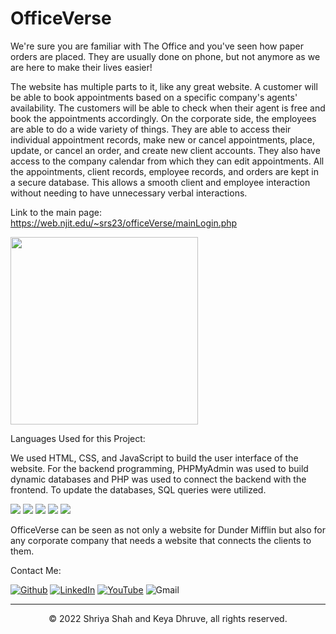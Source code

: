 # OfficeVerse
We're sure you are familiar with The Office and you've seen how paper orders are placed. They are usually done on phone, but not anymore as we are here to make their lives easier!

The website has multiple parts to it, like any great website. A customer will be able to book appointments based on a specific company's agents' availability. The customers will be able to check when their agent is free and book the appointments accordingly. On the corporate side, the employees are able to do a wide variety of things. They are able to access their individual appointment records, make new or cancel appointments, place, update, or cancel an order, and create new client accounts. They also have access to the company calendar from which they can edit appointments. All the appointments, client records, employee records, and orders are kept in a secure database. This allows a smooth client and employee interaction without needing to have unnecessary verbal interactions. 

Link to the main page: https://web.njit.edu/~srs23/officeVerse/mainLogin.php

<img width = 300 src = "https://user-images.githubusercontent.com/98771010/160266840-b3c7bd20-a2b2-46fa-84f3-33c646a2d910.png" />



Languages Used for this Project:

We used HTML, CSS, and JavaScript to build the user interface of the website. For the backend programming, PHPMyAdmin was used to build dynamic databases and PHP was used to connect the backend with the frontend. To update the databases, SQL queries were utilized.

<p>
  <img src="https://img.shields.io/badge/HTML5-E34F26?style=for-the-badge&logo=html5&logoColor=white" />
  <img src="https://img.shields.io/badge/CSS3-1572B6?style=for-the-badge&logo=css3&logoColor=white" />
  <img src="https://img.shields.io/badge/JavaScript-323330?style=for-the-badge&logo=javascript&logoColor=F7DF1E" />
  <img src="https://img.shields.io/badge/PHP-777BB4?style=for-the-badge&logo=php&logoColor=white" />
  <img src="https://img.shields.io/badge/MySQL-00000F?style=for-the-badge&logo=mysql&logoColor=white" />
</p>

OfficeVerse can be seen as not only a website for Dunder Mifflin but also for any corporate company that needs a website that connects the clients to them. 



Contact Me:

[<img alt="Github" src="https://img.shields.io/badge/GitHub-%2312100E.svg?&style=for-the-badge&logo=Github&logoColor=white" />](https://github.com/shriyashah1411) [<img alt="LinkedIn" src="https://img.shields.io/badge/linkedin-%230077B5.svg?&style=for-the-badge&logo=linkedin&logoColor=white" />](https://www.linkedin.com/in/shriya-shah-81a36b22a/)
[<img alt="YouTube" src="https://img.shields.io/badge/YouTube-FF0000?style=for-the-badge&logo=youtube&logoColor=white" />](https://www.youtube.com/) 
<img alt="Gmail" src="https://img.shields.io/badge/Gmail-D14836?style=for-the-badge&logo=gmail&logoColor=white" />



---
<p align="center"> © 2022 Shriya Shah and Keya Dhruve, all rights reserved. </p>
<p align="center">

</p>
